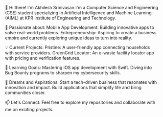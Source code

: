 👋 Hi there! I'm Akhilesh Srinivasan
I'm a Computer Science and Engineering (CSE) student specializing in Artificial Intelligence and Machine Learning (AIML) at KPR Institute of Engineering and Technology.

🚀 Passionate about:
Mobile App Development: Building innovative apps to solve real-world problems.
Entrepreneurship: Aspiring to create a business empire and currently exploring unique ideas to turn into reality.

💡 Current Projects:
Pristine: A user-friendly app connecting households with service providers.
GreenGrid Locator: An e-waste facility locator app with pricing and verification features.

🌱 Learning Goals:
Mastering iOS app development with Swift.
Diving into Bug Bounty programs to sharpen my cybersecurity skills.

🎯 Dreams and Aspirations:
Start a tech-driven business that resonates with innovation and impact.
Build applications that simplify life and bring communities closer.

📫 Let's Connect:
Feel free to explore my repositories and collaborate with me on exciting projects.

<!---
Akhilesh-Srinivasan/Akhilesh-Srinivasan is a ✨ special ✨ repository because its `README.md` (this file) appears on your GitHub profile.
You can click the Preview link to take a look at your changes.
--->

